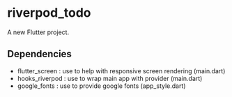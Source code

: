 # riverpod_todo

A new Flutter project.

## Dependencies

- flutter_screen : use to help with responsive screen rendering (main.dart)
- hooks_riverpod : use to wrap main app with provider (main.dart)
- google_fonts : use to provide google fonts (app_style.dart)
